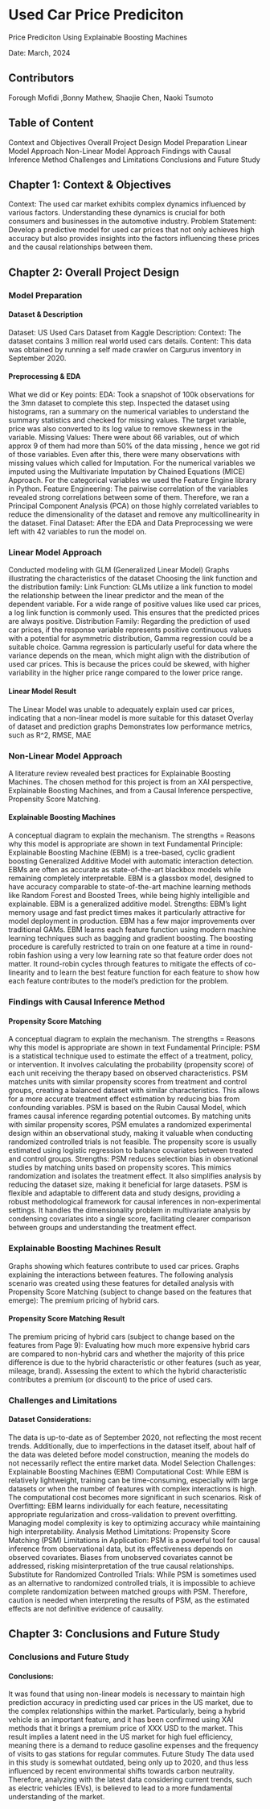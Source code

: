 # Used Car Price Prediciton
Price Prediciton Using Explainable Boosting Machines

Date: March, 2024

## Contributors
Forough Mofidi ,Bonny Mathew, Shaojie Chen, Naoki Tsumoto

## Table of Content
  Context and Objectives
  Overall Project Design
  Model Preparation
  Linear Model Approach
  Non-Linear Model Approach
  Findings with Causal Inference Method
  Challenges and Limitations
  Conclusions and Future Study


## Chapter 1: Context & Objectives

Context: The used car market exhibits complex dynamics influenced by various factors. Understanding these dynamics is crucial for both consumers and businesses in the automotive industry.
Problem Statement: Develop a predictive model for used car prices that not only achieves high accuracy but also provides insights into the factors influencing these prices and the causal relationships between them.

## Chapter 2: Overall Project Design
### Model Preparation 
#### Dataset & Description
Dataset: US Used Cars Dataset from Kaggle
Description:
Context: The dataset contains 3 million real world used cars details.
Content: This data was obtained by running a self made crawler on Cargurus inventory in September 2020.

#### Preprocessing & EDA
What we did or Key points:
EDA: Took a snapshot of 100k observations for the 3mn dataset to complete this step. Inspected the dataset using histograms, ran a summary on the numerical variables to understand the summary statistics and checked for missing values. The target variable, price was also converted to its log value to remove skewness in the variable.
Missing Values: There were about 66 variables, out of which approx 9 of them had more than 50% of the data missing , hence we got rid of those variables. Even after this, there were many observations with missing values which called for Imputation. For the numerical variables we imputed using the Multivariate Imputation by Chained Equations (MICE) Approach. For the categorical variables we used the Feature Engine library in Python.
Feature Engineering: The pairwise correlation of the variables revealed strong correlations between some of them. Therefore, we ran a Principal Component Analysis (PCA) on those highly correlated variables to reduce the dimensionality of the dataset and remove any multicollinearity in the dataset. 
Final Dataset: After the EDA and Data Preprocessing we were left with 42 variables to run the model on.

### Linear Model Approach

Conducted modeling with GLM (Generalized Linear Model)
Graphs illustrating the characteristics of the dataset
Choosing the link function and the distribution family:
Link Function: GLMs utilize a link function to model the relationship between the linear predictor and the mean of the dependent variable. For a wide range of positive values like used car prices, a log link function is commonly used. This ensures that the predicted prices are always positive.
Distribution Family: Regarding the prediction of used car prices, if the response variable represents positive continuous values with a potential for asymmetric distribution, Gamma regression could be a suitable choice. Gamma regression is particularly useful for data where the variance depends on the mean, which might align with the distribution of used car prices. This is because the prices could be skewed, with higher variability in the higher price range compared to the lower price range.

#### Linear Model Result
The Linear Model was unable to adequately explain used car prices, indicating that a non-linear model is more suitable for this dataset
Overlay of dataset and prediction graphs
Demonstrates low performance metrics, such as R^2, RMSE, MAE

### Non-Linear Model Approach

A literature review revealed best practices for Explainable Boosting Machines.
The chosen method for this project is from an XAI perspective, Explainable Boosting Machines, and from a Causal Inference perspective, Propensity Score Matching.

#### Explainable Boosting Machines
A conceptual diagram to explain the mechanism. The strengths = Reasons why this model is appropriate are shown in text
Fundamental Principle: Explainable Boosting Machine (EBM) is a tree-based, cyclic gradient boosting Generalized Additive Model with automatic interaction detection. EBMs are often as accurate as state-of-the-art blackbox models while remaining completely interpretable. EBM is a glassbox model, designed to have accuracy comparable to state-of-the-art machine learning methods like Random Forest and Boosted Trees, while being highly intelligible and explainable. EBM is a generalized additive model.
Strengths: EBM’s light memory usage and fast predict times makes it particularly attractive for model deployment in production. EBM has a few major improvements over traditional GAMs. EBM learns each feature function using modern machine learning techniques such as bagging and gradient boosting. The boosting procedure is carefully restricted to train on one feature at a time in round-robin fashion using a very low learning rate so that feature order does not matter. It round-robin cycles through features to mitigate the effects of co-linearity and to learn the best feature function for each feature to show how each feature contributes to the model’s prediction for the problem.

### Findings with Causal Inference Method
#### Propensity Score Matching
A conceptual diagram to explain the mechanism. The strengths = Reasons why this model is appropriate are shown in text
Fundamental Principle: PSM is a statistical technique used to estimate the effect of a treatment, policy, or intervention. It involves calculating the probability (propensity score) of each unit receiving the therapy based on observed characteristics. PSM matches units with similar propensity scores from treatment and control groups, creating a balanced dataset with similar characteristics. This allows for a more accurate treatment effect estimation by reducing bias from confounding variables. PSM is based on the Rubin Causal Model, which frames causal inference regarding potential outcomes. By matching units with similar propensity scores, PSM emulates a randomized experimental design within an observational study, making it valuable when conducting randomized controlled trials is not feasible. The propensity score is usually estimated using logistic regression to balance covariates between treated and control groups.
Strengths: PSM reduces selection bias in observational studies by matching units based on propensity scores. This mimics randomization and isolates the treatment effect. It also simplifies analysis by reducing the dataset size, making it beneficial for large datasets. PSM is flexible and adaptable to different data and study designs, providing a robust methodological framework for causal inferences in non-experimental settings. It handles the dimensionality problem in multivariate analysis by condensing covariates into a single score, facilitating clearer comparison between groups and understanding the treatment effect.

### Explainable Boosting Machines Result
Graphs showing which features contribute to used car prices.
Graphs explaining the interactions between features.
The following analysis scenario was created using these features for detailed analysis with Propensity Score Matching (subject to change based on the features that emerge):
The premium pricing of hybrid cars.

#### Propensity Score Matching Result
The premium pricing of hybrid cars (subject to change based on the features from Page 9):
Evaluating how much more expensive hybrid cars are compared to non-hybrid cars and whether the majority of this price difference is due to the hybrid characteristic or other features (such as year, mileage, brand).
Assessing the extent to which the hybrid characteristic contributes a premium (or discount) to the price of used cars.

### Challenges and Limitations
#### Dataset Considerations: 
The data is up-to-date as of September 2020, not reflecting the most recent trends.
Additionally, due to imperfections in the dataset itself, about half of the data was deleted before model construction, meaning the models do not necessarily reflect the entire market data.
Model Selection Challenges: Explainable Boosting Machines (EBM)
Computational Cost: While EBM is relatively lightweight, training can be time-consuming, especially with large datasets or when the number of features with complex interactions is high. The computational cost becomes more significant in such scenarios.
Risk of Overfitting: EBM learns individually for each feature, necessitating appropriate regularization and cross-validation to prevent overfitting. Managing model complexity is key to optimizing accuracy while maintaining high interpretability.
Analysis Method Limitations: Propensity Score Matching (PSM)
Limitations in Application: PSM is a powerful tool for causal inference from observational data, but its effectiveness depends on observed covariates. Biases from unobserved covariates cannot be addressed, risking misinterpretation of the true causal relationships.
Substitute for Randomized Controlled Trials: While PSM is sometimes used as an alternative to randomized controlled trials, it is impossible to achieve complete randomization between matched groups with PSM. Therefore, caution is needed when interpreting the results of PSM, as the estimated effects are not definitive evidence of causality.

## Chapter 3: Conclusions and Future Study
### Conclusions and Future Study
#### Conclusions: 
It was found that using non-linear models is necessary to maintain high prediction accuracy in predicting used car prices in the US market, due to the complex relationships within the market.
Particularly, being a hybrid vehicle is an important feature, and it has been confirmed using XAI methods that it brings a premium price of XXX USD to the market.
This result implies a latent need in the US market for high fuel efficiency, meaning there is a demand to reduce gasoline expenses and the frequency of visits to gas stations for regular commutes.
Future Study
The data used in this study is somewhat outdated, being only up to 2020, and thus less influenced by recent environmental shifts towards carbon neutrality. Therefore, analyzing with the latest data considering current trends, such as electric vehicles (EVs), is believed to lead to a more fundamental understanding of the market.
